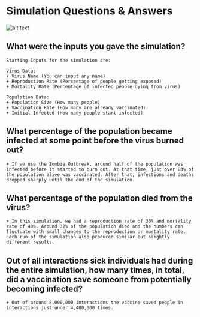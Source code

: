 # Simulation Questions & Answers
![alt text](http://zhiwenhu.hustoj.com/wp-content/uploads/2020/03/ecd184a5-8888-4055-8d54-070d34a32e5c-050319-Herd-immunity_Online-678x381.png)

## What were the inputs you gave the simulation?

    Starting Inputs for the simulation are:
    
    Virus Data:
    + Virus Name (You can input any name)
    + Reproduction Rate (Percentage of people getting exposed)
    + Mortality Rate (Percentage of infected people dying from virus)
    
    Population Data:
    + Population Size (How many people)
    + Vaccination Rate (How many are already vaccinated)
    + Initial Infected (How many people start infected)

## What percentage of the population became infected at some point before the virus burned out?

    + If we use the Zombie Outbreak, around half of the population was infected before it started to burn out. At that time, just over 83% of the population alive was vaccinated. After that, infections and deaths dropped sharply until the end of the simulation.

## What percentage of the population died from the virus?

    + In this simulation, we had a reproduction rate of 30% and mortality rate of 40%. Around 32% of the population died and the numbers can fluctuate with small changes to the reproduction or mortality rate. Each run of the simulation also produced similar but slightly different results.

## Out of all interactions sick individuals had during the entire simulation, how many times, in total, did a vaccination save someone from potentially becoming infected?

    + Out of around 8,000,000 interactions the vaccine saved people in interactions just under 4,400,000 times.